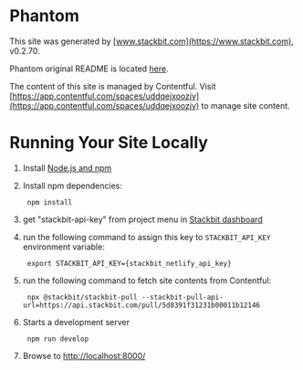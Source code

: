# Phantom

This site was generated by [www.stackbit.com](https://www.stackbit.com), v0.2.70.

Phantom original README is located [here](./README.theme.md).

The content of this site is managed by Contentful. Visit [https://app.contentful.com/spaces/uddqejxoozjv](https://app.contentful.com/spaces/uddqejxoozjv) to manage site content.

# Running Your Site Locally

1. Install [Node.js and npm](https://nodejs.org/en/)

1. Install npm dependencies:

        npm install

1. get "stackbit-api-key" from project menu in [Stackbit dashboard](https://app.stackbit.com/dashboard)

1. run the following command to assign this key to `STACKBIT_API_KEY` environment variable:

        export STACKBIT_API_KEY={stackbit_netlify_api_key}

1. run the following command to fetch site contents from Contentful:

        npx @stackbit/stackbit-pull --stackbit-pull-api-url=https://api.stackbit.com/pull/5d8391f31231b00011b12146

1. Starts a development server

        npm run develop

1. Browse to [http://localhost:8000/](http://localhost:8000/)
